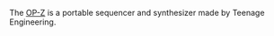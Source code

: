 The [OP-Z](https://teenage.engineering/products/op-z) is a portable sequencer and synthesizer made by Teenage Engineering.
